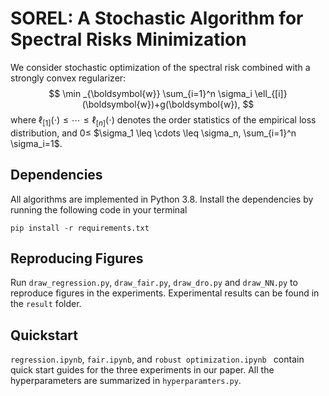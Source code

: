 # SOREL: A Stochastic Algorithm for Spectral Risks Minimization

We consider stochastic optimization of the spectral risk combined with a strongly convex regularizer:
$$
\min _{\boldsymbol{w}} \sum_{i=1}^n \sigma_i \ell_{[i]}(\boldsymbol{w})+g(\boldsymbol{w}),
$$
where $\ell_{[1]}(\cdot) \leq \cdots \leq \ell_{[n]}(\cdot)$ denotes the order statistics of the empirical loss distribution, and $0 \leq$ $\sigma_1 \leq \cdots \leq \sigma_n, \sum_{i=1}^n \sigma_i=1$.

## Dependencies

All algorithms are implemented in Python 3.8. Install the dependencies by running the following code in your terminal

```
pip install -r requirements.txt
```

## Reproducing Figures

Run `draw_regression.py`,  `draw_fair.py`,  `draw_dro.py` and  `draw_NN.py` to reproduce figures in the experiments. Experimental results can be found in the  `result` folder.

## Quickstart

`regression.ipynb`, `fair.ipynb`, and  `robust optimization.ipynb `  contain quick start guides for the three experiments in our paper. All the hyperparameters are summarized in `hyperparamters.py`.